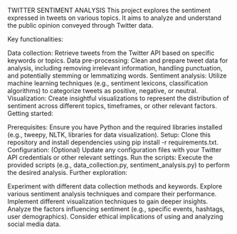 TWITTER SENTIMENT ANALYSIS
This project explores the sentiment expressed in tweets on various topics. It aims to analyze and understand the public opinion conveyed through Twitter data.

Key functionalities:

Data collection: Retrieve tweets from the Twitter API based on specific keywords or topics. Data pre-processing: Clean and prepare tweet data for analysis, including removing irrelevant information, handling punctuation, and potentially stemming or lemmatizing words. Sentiment analysis: Utilize machine learning techniques (e.g., sentiment lexicons, classification algorithms) to categorize tweets as positive, negative, or neutral. Visualization: Create insightful visualizations to represent the distribution of sentiment across different topics, timeframes, or other relevant factors. Getting started:

Prerequisites: Ensure you have Python and the required libraries installed (e.g., tweepy, NLTK, libraries for data visualization). Setup: Clone this repository and install dependencies using pip install -r requirements.txt. Configuration: (Optional) Update any configuration files with your Twitter API credentials or other relevant settings. Run the scripts: Execute the provided scripts (e.g., data_collection.py, sentiment_analysis.py) to perform the desired analysis. Further exploration:

Experiment with different data collection methods and keywords. Explore various sentiment analysis techniques and compare their performance. Implement different visualization techniques to gain deeper insights. Analyze the factors influencing sentiment (e.g., specific events, hashtags, user demographics). Consider ethical implications of using and analyzing social media data.

